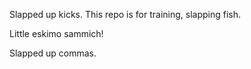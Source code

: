 Slapped up kicks. This repo is for training, slapping fish.

Little eskimo sammich!

Slapped up commas.

